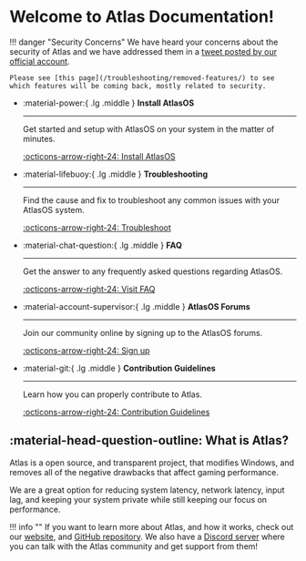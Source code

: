 # Welcome to Atlas Documentation!

!!! danger "Security Concerns"
    We have heard your concerns about the security of Atlas and we have addressed them in a [tweet posted by our official account](https://twitter.com/AtlasOS/status/1651284816489336832?s=20). 
	
	Please see [this page](/troubleshooting/removed-features/) to see which features will be coming back, mostly related to security.

<div class="grid cards" markdown>

-   :material-power:{ .lg .middle } __Install AtlasOS__

    ---

    Get started and setup with AtlasOS on your system in the matter of minutes.

    [:octicons-arrow-right-24: Install AtlasOS](/getting-started/installation/)

-   :material-lifebuoy:{ .lg .middle } __Troubleshooting__

    ---

    Find the cause and fix to troubleshoot any common issues with your AtlasOS system.

    [:octicons-arrow-right-24: Troubleshoot](/troubleshooting/removed-features/)

-   :material-chat-question:{ .lg .middle } __FAQ__

    ---

    Get the answer to any frequently asked questions regarding AtlasOS.

    [:octicons-arrow-right-24: Visit FAQ](https://atlasos.net/faq)

-   :material-account-supervisor:{ .lg .middle } __AtlasOS Forums__

    ---

    Join our community online by signing up to the AtlasOS forums.

    [:octicons-arrow-right-24: Sign up](https://forum.atlasos.net/)
	
-   :material-git:{ .lg .middle } __Contribution Guidelines__

    ---

    Learn how you can properly contribute to Atlas.

    [:octicons-arrow-right-24: Contribution Guidelines](/home/contributions/)

</div>

## :material-head-question-outline: What is Atlas?

Atlas is a open source, and transparent project, that modifies Windows, and removes all of the negative drawbacks that affect gaming performance.

We are a great option for reducing system latency, network latency, input lag, and keeping your system private while still keeping our focus on performance.

!!! info ""
    If you want to learn more about Atlas, and how it works, check out our [website](https://atlasos.net), and [GitHub repository](https://github.com/Atlas-OS/Atlas). We also have a [Discord server](https://discord.com/servers/atlas-795710270000332800) where you can talk with the Atlas community and get support from them!
